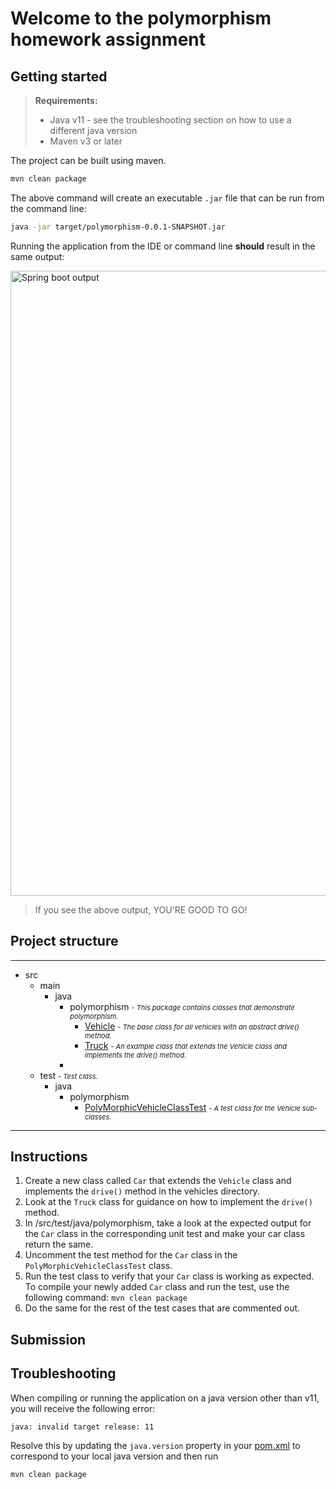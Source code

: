 # Welcome to the polymorphism homework assignment

## Getting started
> **Requirements:**<br/>
> - Java v11 - see the troubleshooting section on how to use a different java version<br/>
> - Maven v3 or later

The project can be built using maven.
```bash
mvn clean package
```

The above command will create an executable `.jar` file that can be run from the command line:
```bash
java -jar target/polymorphism-0.0.1-SNAPSHOT.jar 
```

Running the application from the IDE or command line **should** result in the same output:

<img src="assets/images/Spring-boot-output.png" alt="Spring boot output" width="1000"/>

>If you see the above output, YOU'RE GOOD TO GO! 

## Project structure

---
- src
  - main
    - java
      - polymorphism <span style="font-size:11px">*- This package contains classes that demonstrate polymorphism.*</span>
        - [Vehicle](src/main/java/polymorphism/Vehicle.java) <span style="font-size:11px">*- The base class for all vehicles with an abstract drive() method.*</span>
        - [Truck](src/main/java/polymorphism/Truck.java) <span style="font-size:11px">*- An example class that extends the Vehicle class and implements the drive() method.*</span>
      - 
  - test <span style="font-size:11px">*- Test class.*</span>
    - java
      - polymorphism
        - [PolyMorphicVehicleClassTest](src/test/java/polymorphism/PolyMorphicVehicleClassTest.java) <span style="font-size:11px">*- A test class for the Vehicle sub-classes.*</span>
---

## Instructions
1. Create a new class called `Car` that extends the `Vehicle` class and implements the `drive()` method in the vehicles directory.
2. Look at the `Truck` class for guidance on how to implement the `drive()` method.
3. In /src/test/java/polymorphism, take a look at the expected output for the `Car` class in the corresponding unit test and make your car class return the same.
4. Uncomment the test method for the `Car` class in the `PolyMorphicVehicleClassTest` class.
5. Run the test class to verify that your `Car` class is working as expected. To compile your newly added `Car` class and run the test, use the following command:
```mvn clean package```
6. Do the same for the rest of the test cases that are commented out.

## Submission


## Troubleshooting
When compiling or running the application on a java version other than v11, you will receive the following error: 
```bash
java: invalid target release: 11
```

Resolve this by updating the `java.version` property in your [pom.xml](pom.xml) to correspond to your local java version and then run
```bash
mvn clean package
```
